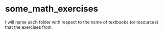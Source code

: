 # some_math_exercises

I will name each folder with respect to the name of textbooks (or resources) that the exercises from.
